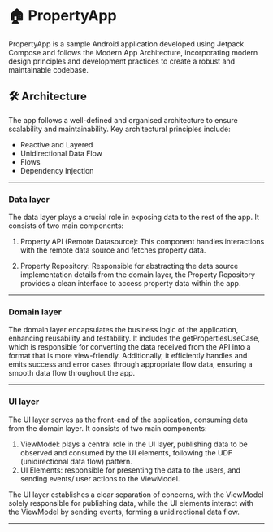 # 🏠 PropertyApp
PropertyApp is a sample Android application developed using Jetpack Compose and follows the Modern App Architecture, incorporating modern design principles and development practices to create a robust and maintainable codebase.

## 🛠️ Architecture
The app follows a well-defined and organised architecture to ensure scalability and maintainability. Key architectural principles include:

* Reactive and Layered
* Unidirectional Data Flow
* Flows
* Dependency Injection

---
### Data layer
The data layer plays a crucial role in exposing data to the rest of the app. It consists of two main components:

1. Property API (Remote Datasource): This component handles interactions with the remote data source and fetches property data.

2. Property Repository: Responsible for abstracting the data source implementation details from the domain layer, the Property Repository provides a clean interface to access property data within the app.

---
### Domain layer

The domain layer encapsulates the business logic of the application, enhancing reusability and testability. It includes the getPropertiesUseCase, which is responsible for converting the data received from the API into a format that is more view-friendly. Additionally, it efficiently handles and emits success and error cases through appropriate flow data, ensuring a smooth data flow throughout the app.

---
### UI layer
The UI layer serves as the front-end of the application, consuming data from the domain layer. It consists of two main components:
1. ViewModel: plays a central role in the UI layer, publishing data to be observed and consumed by the UI elements, following the UDF (unidirectional data flow) pattern.
2. UI Elements: responsible for presenting the data to the users, and sending events/ user actions to the ViewModel.

The UI layer establishes a clear separation of concerns, with the ViewModel solely responsible for publishing data, while the UI elements interact with the ViewModel by sending events, forming a unidirectional data flow.

---
